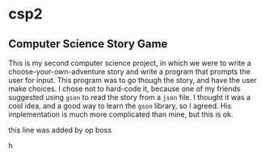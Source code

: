 # csp2
## Computer Science Story Game
This is my second computer science project, in which we were to write a choose-your-own-adventure story and write a program that prompts the user for input. This program was to go though the story, and have the user make choices. I chose not to hard-code it, because one of my friends suggested using `gson` to read the story from a `json` file. I thought it was a cool idea, and a good way to learn the `gson` library, so I agreed. His implementation is much more complicated than mine, but this is ok.

this line was added by op boss


h
